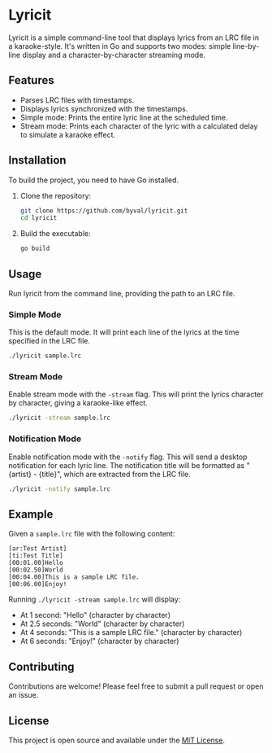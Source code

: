 # Lyricit

Lyricit is a simple command-line tool that displays lyrics from an LRC file in a karaoke-style. It's written in Go and supports two modes: simple line-by-line display and a character-by-character streaming mode.

## Features

*   Parses LRC files with timestamps.
*   Displays lyrics synchronized with the timestamps.
*   Simple mode: Prints the entire lyric line at the scheduled time.
*   Stream mode: Prints each character of the lyric with a calculated delay to simulate a karaoke effect.

## Installation

To build the project, you need to have Go installed.

1.  Clone the repository:
    ```bash
    git clone https://github.com/byval/lyricit.git
    cd lyricit
    ```
2.  Build the executable:
    ```bash
    go build
    ```

## Usage

Run lyricit from the command line, providing the path to an LRC file.

### Simple Mode

This is the default mode. It will print each line of the lyrics at the time specified in the LRC file.

```bash
./lyricit sample.lrc
```

### Stream Mode

Enable stream mode with the `-stream` flag. This will print the lyrics character by character, giving a karaoke-like effect.

```bash
./lyricit -stream sample.lrc
```

### Notification Mode

Enable notification mode with the `-notify` flag. This will send a desktop notification for each lyric line. The notification title will be formatted as "{artist} - {title}", which are extracted from the LRC file.

```bash
./lyricit -notify sample.lrc
```

## Example

Given a `sample.lrc` file with the following content:

```
[ar:Test Artist]
[ti:Test Title]
[00:01.00]Hello
[00:02.50]World
[00:04.00]This is a sample LRC file.
[00:06.00]Enjoy!
```

Running `./lyricit -stream sample.lrc` will display:

*   At 1 second: "Hello" (character by character)
*   At 2.5 seconds: "World" (character by character)
*   At 4 seconds: "This is a sample LRC file." (character by character)
*   At 6 seconds: "Enjoy!" (character by character)

## Contributing

Contributions are welcome! Please feel free to submit a pull request or open an issue.

## License

This project is open source and available under the [MIT License](LICENSE).
